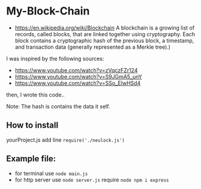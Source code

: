 # My-Block-Chain
- https://en.wikipedia.org/wiki/Blockchain
A blockchain is a growing list of records, called blocks, that are linked together using cryptography. Each block contains a cryptographic hash of the previous block, a timestamp, and transaction data (generally represented as a Merkle tree).)

I was inspired by the following sources:
- https://www.youtube.com/watch?v=zVqczFZr124
- https://www.youtube.com/watch?v=S9JGmA5_unY
- https://www.youtube.com/watch?v=SSo_EIwHSd4

then, I wrote this code..

Note: The hash is contains the data it self.

## How to install
yourProject.js add line
`require('./neulock.js')`

## Example file:
- for terminal use `node main.js`
- for http server use `node server.js` require `node npm i express`
